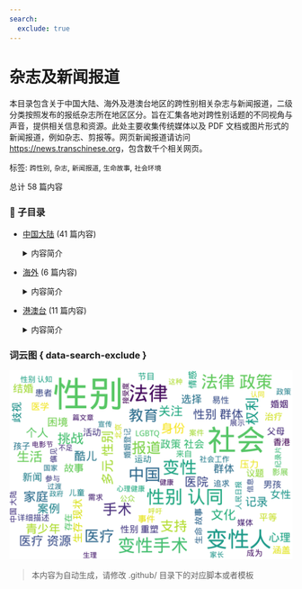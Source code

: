 ```yaml
---
search:
  exclude: true
---
```



# 杂志及新闻报道

本目录包含关于中国大陆、海外及港澳台地区的跨性别相关杂志与新闻报道，二级分类按照发布的报纸杂志所在地区区分。旨在汇集各地对跨性别话题的不同视角与声音，提供相关信息和资源。此处主要收集传统媒体以及 PDF 文档或图片形式的新闻报道，例如杂志、剪报等。网页新闻报道请访问 <https://news.transchinese.org>，包含数千个相关网页。


标签: `跨性别`, `杂志`, `新闻报道`, `生命故事`, `社会环境`


总计 58 篇内容


### 📁 子目录

- [中国大陆](中国大陆) (41 篇内容)
  <details><summary>内容简介</summary>

  这一目录收录了来自中国大陆的杂志和新闻报道，涵盖了跨性别群体的各种生活与社会现象，提供了真实的视角和声音，展示了跨性别者在社会中所面临的挑战与成就。
  </details>
- [海外](海外) (6 篇内容)
  <details><summary>内容简介</summary>

  此目录包含与跨性别相关的国际杂志和新闻报道，旨在分享海外跨性别群体的生活、挑战和成就。这些报道和文章提供了宝贵的视角，加深公众对跨性别议题的理解，促进社会包容。
  </details>
- [港澳台](港澳台) (11 篇内容)
  <details><summary>内容简介</summary>

  本目录收录与港澳台地区相关的跨性别报道与杂志内容，包括对跨性别者的生活、法律、医疗等多方面的报道，旨在宣传和提高社会对跨性别问题的认知与理解。
  </details>



### 词云图 { data-search-exclude }

![./杂志及新闻报道摘要词云图](abstracts_wordcloud.png)


> 本内容为自动生成，请修改 .github/ 目录下的对应脚本或者模板
